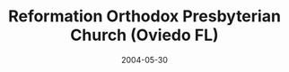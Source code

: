 ---
date: &id001 2004-05-30
end_date: null
location:
  address: 1231 Reformation Drive
  city: Oviedo
  state: FL
minister:
- end: 2004-05-30
  name: Eric Watkins
  start: 2003-01-01
  type: Organizing Pastor
- end: 2008-01-01
  name: Eric Watkins
  start: 2004-01-01
  type: Pastor
- end: null
  name: Stephen Oharek
  start: 2008-01-01
  type: Pastor
- end: null
  name: David Chilton
  start: 2004-01-01
  type: Associate Pastor
ministers:
- Eric Watkins
- Eric Watkins
- Stephen Oharek
- David Chilton
name: Reformation Orthodox Presbyterian Church
names:
- end: 2004-05-30
  name: Reformation Orthodox Presbyterian mission work
  start: 2003-09-07
- end: null
  name: Reformation Orthodox Presbyterian Church
  start: 2004-05-30
origination_date: *id001
raw_data: "FLORIDA  Oviedo\nReformation Orthodox Presbyterian mission work (September\
  \ 7, 2003\u2013May 30, 2004)\nReformation Orthodox Presbyterian Church  (May 30,\
  \ 2004\u2013 )\nMeeting at Reformed Theological Seminary, 1231 Reformation Drive\n\
  Org. Pastor: Eric Watkins, 2003\u20134\nPastors: Eric Watkins, 2004\u20138\nStephen\
  \ Oharek, 2008\u2013\nAssoc. Pastor: David Chilton, 2004\u2013"
received_from: null
states:
- FL
status:
  active: true
  end_date: null
  reason: null
  received_from: null
  withdrawal_to: null
title: Reformation Orthodox Presbyterian Church (Oviedo FL)
year_established:
- 2004

---